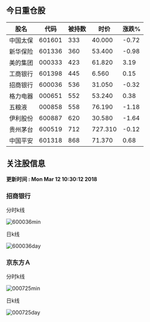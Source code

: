 
## 今日重仓股 

|股名|代码|被持数|时价|涨跌%|
|---|---|---|---|---|
|中国太保|601601|333|40.000|-0.72|
|新华保险|601336|360|53.400|-0.98|
|美的集团|000333|423|61.820|3.19|
|工商银行|601398|445|6.560|0.15|
|招商银行|600036|536|31.050|-0.32|
|格力电器|000651|552|53.240|0.38|
|五粮液|000858|558|76.190|-1.18|
|伊利股份|600887|620|30.580|-1.64|
|贵州茅台|600519|712|727.310|-0.12|
|中国平安|601318|868|71.370|0.68|

## 关注股信息
**更新时间 : Mon Mar 12 10:30:12 2018**
### 招商银行 
分时k线

![600036min](http://image.sinajs.cn/newchart/min/n/sh600036.gif)

日k线

![600036day](http://image.sinajs.cn/newchart/daily/n/sh600036.gif)

### 京东方Ａ 
分时k线

![000725min](http://image.sinajs.cn/newchart/min/n/sz000725.gif)

日k线

![000725day](http://image.sinajs.cn/newchart/daily/n/sz000725.gif)
